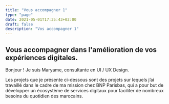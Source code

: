 ```yaml
---
title: "Vous accompagner 1"
type: "page"
date: 2021-05-01T17:35:43+02:00
draft: false
description: "Vos accompagner 1"
---
```


## Vous accompagner dans l'amélioration de vos expériences digitales.

Bonjour ! Je suis Maryame, consultante en UI / UX Design. 

Les projets que je présente ci-dessous sont des projets sur lequels j’ai
travaillé dans le cadre de ma mission chez BNP Parisbas, qui a pour but de
développer un écosystème de services digitaux pour faciliter de nombreux
besoins du quotidien des marocains.


